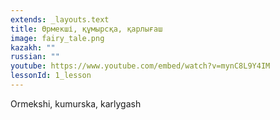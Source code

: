 ```yaml
---
extends: _layouts.text
title: Өрмекші, құмырсқа, қарлығаш
image: fairy_tale.png
kazakh: ""
russian: ""
youtube: https://www.youtube.com/embed/watch?v=mynC8L9Y4IM
lessonId: 1_lesson
---
```

Ormekshi, kumurska, karlygash
